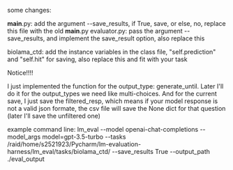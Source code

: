 some changes:

__main__.py: add the argument --save_results, if True, save, or else, no, replace this file with the old __main__.py
evaluator.py: pass the argument --save_results, and implement the save_result option, also replace this 

biolama_ctd: add the instance variables in the class file, "self.prediction" and "self.hit" for saving, also replace this and fit with your task

Notice!!!!

I just implemented the function for the output_type: generate_until. Later I'll do it for the output_types we need like multi-choices.
And for the current save, I just save the filtered_resp, which means if your model response is not a valid json formate, the csv file will save the None dict for that question (later I'll save the unfiltered one)

example command line:
lm_eval --model openai-chat-completions --model_args model=gpt-3.5-turbo --tasks /raid/home/s2521923/Pycharm/lm-evaluation-harness/lm_eval/tasks/biolama_ctd/ --save_results True --output_path ./eval_output
